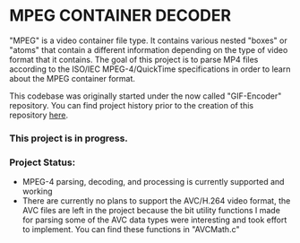 # MPEG CONTAINER DECODER
"MPEG" is a video container file type. It contains various nested "boxes" or "atoms" that contain a different information depending on the type of video format that it contains. The goal of this project is to parse MP4 files according to the ISO/IEC MPEG-4/QuickTime specifications in order to learn about the MPEG container format.

This codebase was originally started under the now called "GIF-Encoder" repository. You can find project history prior to the creation of this repository [here](https://github.com/KevinBasta/GIF-Encoder/commits/main?after=5f10115814d05d87492a712fda2792d9018a0ab9+69&branch=main&qualified_name=refs%2Fheads%2Fmain). 

### This project is in progress.

### Project Status: 
- MPEG-4 parsing, decoding, and processing is currently supported and working
- There are currently no plans to support the AVC/H.264 video format, the AVC files are left in the project because the bit utility functions I made for parsing some of the AVC data types were interesting and took effort to implement. You can find these functions in "AVCMath.c"
